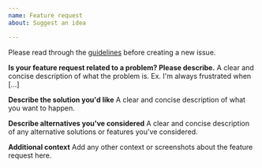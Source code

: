 ```yaml
---
name: Feature request
about: Suggest an idea

---
```


Please read through the [guidelines](https://github.com/postmanlabs/postman-app-support#guidelines-for-reporting-issues) before creating a new issue.

**Is your feature request related to a problem? Please describe.**
A clear and concise description of what the problem is. Ex. I'm always frustrated when [...]

**Describe the solution you'd like**
A clear and concise description of what you want to happen.

**Describe alternatives you've considered**
A clear and concise description of any alternative solutions or features you've considered.

**Additional context**
Add any other context or screenshots about the feature request here.

